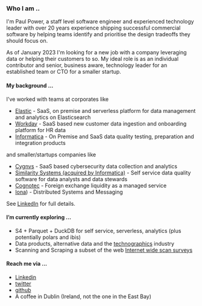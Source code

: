 


### Who I am ..
I'm Paul Power, a staff level software engineer and experienced technology leader with over 20 years experience shipping successful commercial software by helping teams identify and prioritise the design tradeoffs they should focus on.

As of January 2023 I'm looking for a new job with a company leveraging data or helping their customers to so. My ideal role is as an individual contributor and senior, business aware, technology leader for an established team or CTO for a smaller startup. 


#### My background ...
I've worked with teams at corporates like 
* [Elastic](https://www.linkedin.com/company/elastic/) - SaaS, on premise and serverless platform for data management and analytics on Elasticsearch
* [Workday](https://www.linkedin.com/company/workday/) - SaaS based new customer data ingestion and onboarding platform for HR data
* [Informatica](https://www.linkedin.com/company/informatica/) - On Premise and SaaS data quality testing, preparation and integration products

and smaller/startups companies like
* [Cygnvs](https://www.linkedin.com/company/cygnvs/) - SaaS based cybersecurity data collection and analytics
* [Similarity Systems (acquired by Informatica)]() - Self service data quality software for data analysts and data stewards
* [Cognotec](https://www.linkedin.com/company/cognotec/) - Foreign exchange liquidity as a managed service
* [Iona](https://en.wikipedia.org/wiki/IONA_Technologies)) - Distributed Systems and Messaging

See [LinkedIn](https://www.linkedin.com/in/paulpower/) for full details.

#### I’m currently exploring ...
* S4 + Parquet + DuckDB for self service, serverless, analytics (plus potentially polars and ibis)
* Data products, alternative data and the [technographics](https://www.semrush.com/blog/technographics/) industry
* Scanning and Scraping a subset of the web [Internet wide scan surveys](https://securitytrails.com/blog/internet-scanning)


#### Reach me via ...
* [Linkedin](https://www.linkedin.com/in/paulpower/?originalSubdomain=ie)
* [twitter](https://www.twitter.com/peerside)
* [github](https://github.com/)
* A coffee in Dublin (Ireland, not the one in the East Bay)



